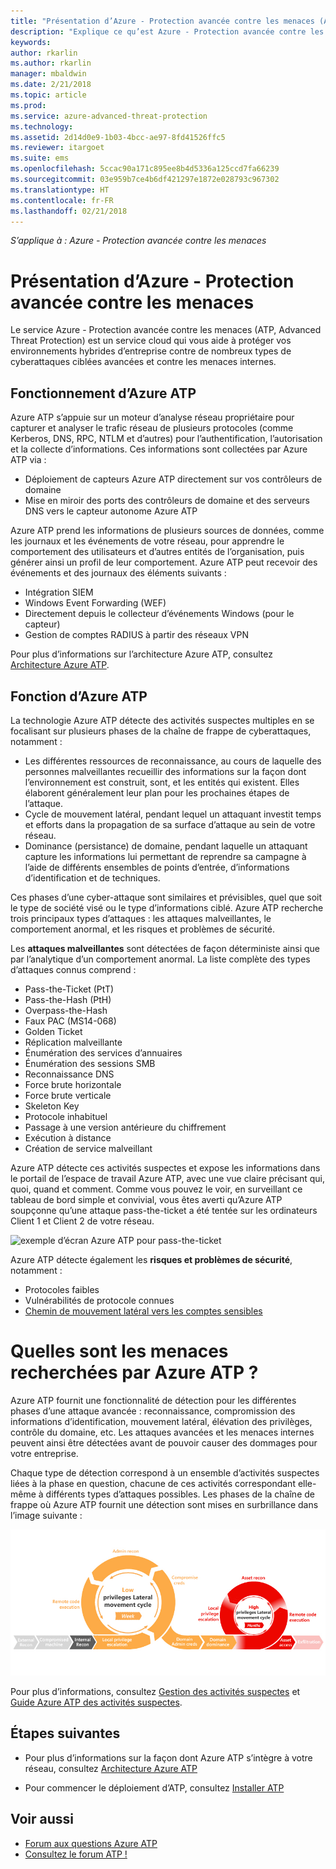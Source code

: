 ```yaml
---
title: "Présentation d’Azure - Protection avancée contre les menaces (ATP) | Microsoft Docs"
description: "Explique ce qu’est Azure - Protection avancée contre les menaces (ATP) et quels types d’activités suspectes il peut détecter"
keywords: 
author: rkarlin
ms.author: rkarlin
manager: mbaldwin
ms.date: 2/21/2018
ms.topic: article
ms.prod: 
ms.service: azure-advanced-threat-protection
ms.technology: 
ms.assetid: 2d14d0e9-1b03-4bcc-ae97-8fd41526ffc5
ms.reviewer: itargoet
ms.suite: ems
ms.openlocfilehash: 5ccac90a171c895ee8b4d5336a125ccd7fa66239
ms.sourcegitcommit: 03e959b7ce4b6df421297e1872e028793c967302
ms.translationtype: HT
ms.contentlocale: fr-FR
ms.lasthandoff: 02/21/2018
---
```

*S’applique à : Azure - Protection avancée contre les menaces*


# <a name="what-is-azure-advanced-threat-protection"></a>Présentation d’Azure - Protection avancée contre les menaces
Le service Azure - Protection avancée contre les menaces (ATP, Advanced Threat Protection) est un service cloud qui vous aide à protéger vos environnements hybrides d’entreprise contre de nombreux types de cyberattaques ciblées avancées et contre les menaces internes.

## <a name="how-azure-atp-works"></a>Fonctionnement d’Azure ATP

Azure ATP s’appuie sur un moteur d’analyse réseau propriétaire pour capturer et analyser le trafic réseau de plusieurs protocoles (comme Kerberos, DNS, RPC, NTLM et d’autres) pour l’authentification, l’autorisation et la collecte d’informations. Ces informations sont collectées par Azure ATP via :

-   Déploiement de capteurs Azure ATP directement sur vos contrôleurs de domaine
-   Mise en miroir des ports des contrôleurs de domaine et des serveurs DNS vers le capteur autonome Azure ATP

Azure ATP prend les informations de plusieurs sources de données, comme les journaux et les événements de votre réseau, pour apprendre le comportement des utilisateurs et d’autres entités de l’organisation, puis générer ainsi un profil de leur comportement.
Azure ATP peut recevoir des événements et des journaux des éléments suivants :

-   Intégration SIEM
-   Windows Event Forwarding (WEF)
-   Directement depuis le collecteur d’événements Windows (pour le capteur)
-   Gestion de comptes RADIUS à partir des réseaux VPN


Pour plus d’informations sur l’architecture Azure ATP, consultez [Architecture Azure ATP](atp-architecture.md).

## <a name="what-does-azure-atp-do"></a>Fonction d’Azure ATP

La technologie Azure ATP détecte des activités suspectes multiples en se focalisant sur plusieurs phases de la chaîne de frappe de cyberattaques, notamment :

-   Les différentes ressources de reconnaissance, au cours de laquelle des personnes malveillantes recueillir des informations sur la façon dont l’environnement est construit, sont, et les entités qui existent. Elles élaborent généralement leur plan pour les prochaines étapes de l’attaque.
-   Cycle de mouvement latéral, pendant lequel un attaquant investit temps et efforts dans la propagation de sa surface d’attaque au sein de votre réseau.
-   Dominance (persistance) de domaine, pendant laquelle un attaquant capture les informations lui permettant de reprendre sa campagne à l’aide de différents ensembles de points d’entrée, d’informations d’identification et de techniques. 

Ces phases d’une cyber-attaque sont similaires et prévisibles, quel que soit le type de société visé ou le type d’informations ciblé.
Azure ATP recherche trois principaux types d’attaques : les attaques malveillantes, le comportement anormal, et les risques et problèmes de sécurité.

Les **attaques malveillantes** sont détectées de façon déterministe ainsi que par l’analytique d’un comportement anormal. La liste complète des types d’attaques connus comprend :

-   Pass-the-Ticket (PtT)
-   Pass-the-Hash (PtH)
-   Overpass-the-Hash
-   Faux PAC (MS14-068)
-   Golden Ticket
-   Réplication malveillante
-   Énumération des services d’annuaires
-   Énumération des sessions SMB
-   Reconnaissance DNS
-   Force brute horizontale 
-   Force brute verticale
-   Skeleton Key
-   Protocole inhabituel
-   Passage à une version antérieure du chiffrement
-   Exécution à distance
-   Création de service malveillant


Azure ATP détecte ces activités suspectes et expose les informations dans le portail de l’espace de travail Azure ATP, avec une vue claire précisant qui, quoi, quand et comment. Comme vous pouvez le voir, en surveillant ce tableau de bord simple et convivial, vous êtes averti qu’Azure ATP soupçonne qu’une attaque pass-the-ticket a été tentée sur les ordinateurs Client 1 et Client 2 de votre réseau.

 ![exemple d’écran Azure ATP pour pass-the-ticket](media/pass-the-ticket-sa.png)


Azure ATP détecte également les **risques et problèmes de sécurité**, notamment :

-   Protocoles faibles
-   Vulnérabilités de protocole connues
-   [Chemin de mouvement latéral vers les comptes sensibles](use-case-lateral-movement-path.md)

# <a name="what-threats-does-azure-atp-look-for"></a>Quelles sont les menaces recherchées par Azure ATP ?

Azure ATP fournit une fonctionnalité de détection pour les différentes phases d’une attaque avancée : reconnaissance, compromission des informations d’identification, mouvement latéral, élévation des privilèges, contrôle du domaine, etc. Les attaques avancées et les menaces internes peuvent ainsi être détectées avant de pouvoir causer des dommages pour votre entreprise.

Chaque type de détection correspond à un ensemble d’activités suspectes liées à la phase en question, chacune de ces activités correspondant elle-même à différents types d’attaques possibles.
Les phases de la chaîne de frappe où Azure ATP fournit une détection sont mises en surbrillance dans l’image suivante :

![Focus d’Azure ATP sur l’activité latérale dans la chaîne de frappe des attaques](media/attack-kill-chain-small.jpg)


Pour plus d’informations, consultez [Gestion des activités suspectes](working-with-suspicious-activities.md) et [Guide Azure ATP des activités suspectes](suspicious-activity-guide.md).

## <a name="whats-next"></a>Étapes suivantes

-   Pour plus d’informations sur la façon dont Azure ATP s’intègre à votre réseau, consultez [Architecture Azure ATP](atp-architecture.md)

-   Pour commencer le déploiement d’ATP, consultez [Installer ATP](install-atp-step1.md)


## <a name="see-also"></a>Voir aussi
- [Forum aux questions Azure ATP](atp-technical-faq.md)
- [Consultez le forum ATP !](https://aka.ms/azureatpcommunity)